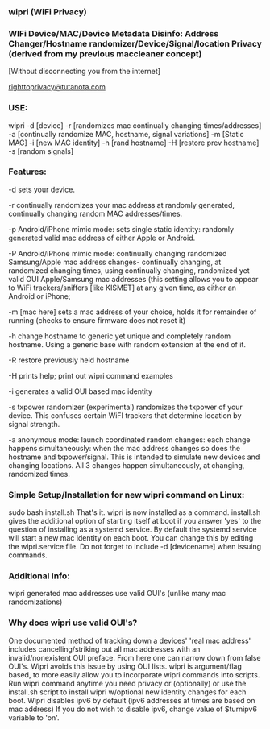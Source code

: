 ### wipri (WiFi Privacy)

### WIFi Device/MAC/Device Metadata Disinfo: Address Changer/Hostname randomizer/Device/Signal/location Privacy (derived from my previous maccleaner concept)

[Without disconnecting you from the internet]


righttoprivacy@tutanota.com


### USE:
wipri -d [device] -r [randomizes mac continually changing times/addresses] -a [continually randomize MAC, hostname, signal variations] -m [Static MAC] -i [new MAC identity] -h [rand hostname] -H [restore prev hostname] -s [random signals]

### Features:
-d sets your device.

-r continually randomizes your mac address at randomly generated, continually changing random MAC addresses/times.

-p Android/iPhone mimic mode: sets single static identity: randomly generated valid mac address of either Apple or Android.

-P Android/iPhone mimic mode: continually changing randomized Samsung/Apple mac address changes- continually changing, at randomized changing times, using continually changing, randomized yet valid OUI Apple/Samsung mac addresses (this setting allows you to appear to WiFi trackers/sniffers [like KISMET] at any given time, as either an Android or iPhone;

-m [mac here] sets a mac address of your choice, holds it for remainder of running (checks to ensure firmware does not reset it)

-h change hostname to generic yet unique and completely random hostname. Using a generic base with random extension at the end of it.

-R restore previously held hostname

-H prints help; print out wipri command examples

-i generates a valid OUI based mac identity

-s txpower randomizer (experimental) randomizes the txpower of your device. This confuses certain WiFI trackers that determine location by signal strength.

-a anonymous mode: launch coordinated random changes: each change happens simultaneously: when the mac address changes so does the hostname and txpower/signal. This is intended to simulate new devices and changing locations. All 3 changes happen simultaneously, at changing, randomized times.

### Simple Setup/Installation for new wipri command on Linux:
sudo bash install.sh
That's it. wipri is now installed as a command. install.sh gives the additional option of starting itself at boot
if you answer 'yes' to the question of installing as a systemd service. By default the systemd service will start
a new mac identity on each boot. You can change this by editing the wipri.service file.
Do not forget to include -d [devicename] when issuing commands.

### Additional Info:
wipri generated mac addresses use valid OUI's (unlike many mac randomizations)

### Why does wipri use valid OUI's?
One documented method of tracking down a devices' 'real mac address' includes
cancelling/striking out all mac addresses with an invalid/nonexistent OUI preface.
From here one can narrow down from false OUI's. Wipri avoids this issue by using OUI lists.
wipri is argument/flag based, to more easily allow you to incorporate wipri commands into scripts.
Run wipri command anytime you need privacy or (optionally) or use the install.sh script to install
wipri w/optional new identity changes for each boot. Wipri disables ipv6 by default 
(ipv6 addresses at times are based on mac address) If you do not wish to disable ipv6, change value of 
$turnipv6 variable to 'on'.
